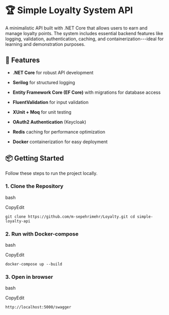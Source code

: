 🏆 Simple Loyalty System API
============================

A minimalistic API built with .NET Core that allows users to earn and manage loyalty points. The system includes essential backend features like logging, validation, authentication, caching, and containerization---ideal for learning and demonstration purposes.

🚀 Features
-----------

-   **.NET Core** for robust API development

-   **Serilog** for structured logging

-   **Entity Framework Core (EF Core)** with migrations for database access

-   **FluentValidation** for input validation

-   **XUnit + Moq** for unit testing

-   **OAuth2 Authentication** (Keycloak)

-   **Redis** caching for performance optimization

-   **Docker** containerization for easy deployment

📦 Getting Started
------------------

Follow these steps to run the project locally.

### 1\. Clone the Repository

bash

CopyEdit

`git clone https://github.com/m-sepehrimehr/Loyalty.git
cd simple-loyalty-api`

### 2\. Run with Docker-compose

bash

CopyEdit

`docker-compose up --build`

### 3\. Open in browser

bash

CopyEdit

`http://localhost:5000/swagger`
